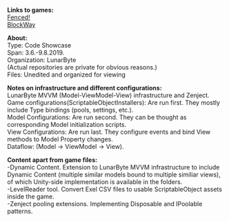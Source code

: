 **Links to games:**<br/>
[Fenced!]()<br/>
[BlockWay]()<br/>

**About:**<br/>
Type: Code Showcase<br/>
Span: 3.6.-9.8.2019.<br/>
Organization: LunarByte<br/>
(Actual repositories are private for obvious reasons.)<br/>
Files: Unedited and organized for viewing

**Notes on infrastructure and different configurations:**<br/>
LunarByte MVVM (Model-ViewModel-View) infrastructure and Zenject.<br/>
Game configurations(ScriptableObjectInstallers): Are run first. They mostly include Type bindings (pools, settings, etc.).<br/>
Model Configurations: Are run second. They can be thought as corresponding Model initialization scripts.<br/>
View Configurations: Are run last. They configure events and bind View methods to Model Property changes. <br/>
Dataflow: (Model -> ViewModel -> View).<br/>

**Content apart from game files:**<br/>
-Dynamic Content. Extension to LunarByte MVVM infrastructure to include Dynamic Content (multiple similar models bound to multiple similiar views), of which Unity-side implementation is available in the folders.<br/>
-LevelReader tool. Convert Exel CSV files to usable ScriptableObject assets inside the game.<br/>
-Zenject pooling extensions. Implementing Disposable and IPoolable patterns.<br/>
